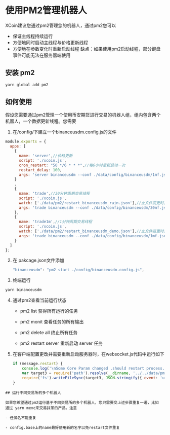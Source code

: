 # 使用PM2管理机器人

XCoin建议您通过pm2管理您的机器人，通过pm2您可以

- 保证主线程持续运行
- 方便地同时启动主线程与价格更新线程
- 方便地在参数变化时重新启动线程
  缺点：如果使用pm2启动线程，部分键盘事件可能无法在服务器端使用

## 安装  pm2

```bash
yarn global add pm2
```

## 如何使用

假设您需要通过pm2管理一个使用币安期货进行交易的机器人组，组内包含两个机器人，一个数据更新线程。您需要

1. 在/config/下建立一个binanceusdm.config.js的文件

```javascript
module.exports = {
  apps: [
    {
      name: 'server',//价格更新
      script: './xcoin.js',
      cron_restart: "50 */6 * * *",//每6小时重新启动一次
      restart_delay: 100,
      args: 'server binanceusdm --conf ./data/config/binanceusdm/1mf.json'//运行指定的配置文件 
    }
    ,
    {
      name: 'trade',//30分钟周期交易线程
      script: './xcoin.js',
      watch: ['./data/pm2/restart_binanceusdm_rain.json'],//止文件变更时重启
      args: 'trade binanceusdm --conf ./data/config/binanceusdm/30mf.json --with_server'//运行指定的配置文件
    },
    {
      name: 'trade1m',//1分钟周期交易线程
      script: './xcoin.js',
      watch: ['./data/pm2/restart_binanceusdm_demo.json'],//止文件变更时重启
      args: 'trade binanceusdm --conf ./data/config/binanceusdm/1mf.json --with_server'//运行指定的配置文件
    }
  ]
};
```

2. 在 pakcage.json文件添加
   
   ```javascript
   "binanceusdm": "pm2 start ./config/binanceusdm.config.js",
   ```

3. 终端运行

```bash
yarn binanceusdm
```

4. 通过pm2查看当前运行状态
   
   - pm2 list 获得所有运行的任务
   
   - pm2 monit 查看任务的所有输出
   
   - pm2 delete all 终止所有任务
   
   - pm2 restart server 重新启动 server 任务

5. 在客户端配置更改并需要重新启动服务器时，在websocket.js代码中运行如下
   
   ```javascript
   if (message.restart) {
       console.log('\nSome Core Param changed .should restart process...'.orange)
       var target3 = require('path').resolve(__dirname, '../../data/pm2/restart_' + s.options.exchange + "_" + (s.options.name || '') + '.json')
       require('fs').writeFileSync(target3, JSON.stringify({ event: 'updateConfig', time: moment().format('MMDD HH:mm:ss') }, null, 2))
   }
   ```

```
## 运行不同交易所的多个机器人

如果您希望通过pm2运行基于不同交易所的多个机器人，您只需要交上述步骤重复一遍，比如 通过 yarn mexc来交易抹茶的产品。注意

- 任务名不能重复

- config.base上的name最好使用新的名字以免restart文件重复
```
